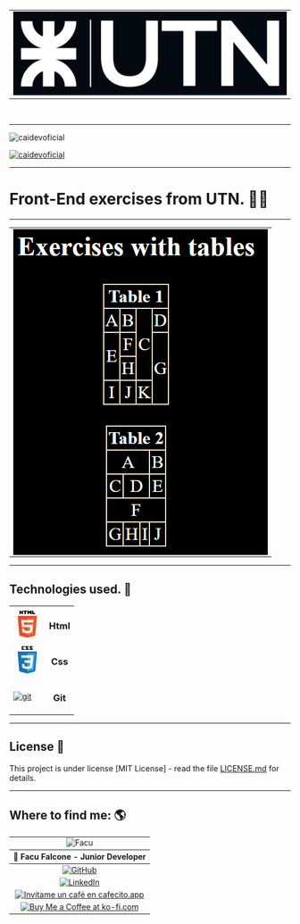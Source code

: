 <table>
  <tr>
    <td>
      <a href="https://github.com/caidevOficial/Php_UTN_PrograIII/" target="_blank">
        <img alt="Universidad Tecnológica Nacional" src="https://github.com/caidevOficial/Logos/raw/master/Instituciones/logo-utn_black_white.png?raw=true" height="150px" />
      </a>  
    </td>
  </tr>
</table></br>

---

<p align="left">
  <img src="https://komarev.com/ghpvc/?username=caidevoficial&label=Profile%20views&color=0e75b6&style=flat" alt="caidevoficial" />
</p>

<p align="left">
  <a href="https://github.com/CaidevOficial">
    <img src="https://github-profile-trophy.vercel.app/?username=caidevoficial&theme=nord&column=7" alt="caidevoficial" />
  </a>
</p>

---

# Front-End exercises from UTN. 👨‍💻

---

<table>
  <tr>
    <td>
      <img align="center" alt="tables" src="./media/Tables.png"/>
    </td>
  </tr>
</table>

---

## Technologies used. 📌

<table class="skills">
  <tr>
    <td>
      <a href="https://www.w3.org/html/">
        <img align="center" alt="html" src="https://raw.githubusercontent.com/devicons/devicon/master/icons/html5/html5-original-wordmark.svg?raw=true" width="50px" height="50px" />
      </a>
    </td>
    <td>
    <center><h3>Html</h3></center>
    </td>
  </tr>

  <tr>
    <td>
      <a href="https://www.w3schools.com/css/">
        <img align="center" alt="css" src="https://raw.githubusercontent.com/devicons/devicon/master/icons/css3/css3-original-wordmark.svg?raw=true" width="50px" height="50px" />
      </a>
    </td>
    <td>
    <center><h3>Css</h3></center>
    </td>
  </tr>

  <tr>
    <td>
      <a href="https://git-scm.com/">
        <img align="center" alt="git" src="https://www.vectorlogo.zone/logos/git-scm/git-scm-icon.svg?raw=true" width="50px" height="50px" />
      </a>
    </td>
    <td>
    <center><h3>Git</h3></center>
    </td>
  </tr>
</table>

---

## License 📄

This project is under license [MIT License] - read the file [LICENSE.md](LICENSE) for details.

---

## Where to find me: 🌎

<table>
  <theader>
    <tr align='center'>
      <td>
        <img class="circular" alt="Facu" src="https://avatars1.githubusercontent.com/u/12877139?s=400&u=d369ee24466653d9bbeeb9654930e3ff1c67b76a&v=4" width="80px" height="80px" />
      </td>
    </tr>
    <th><center>🤴 Facu Falcone - Junior Developer</center></th>
    </theader>
    <tbody>
    <tr align='center'>
      <td>
        <a href="https://github.com/caidevOficial/">
          <img alt="GitHub" src="https://img.shields.io/badge/GitHub-%2312100E.svg?&style=for-the-badge&logo=Github&logoColor=white" width="125px" height="30px" />
        </a>
      </td>
    </tr>
    <tr align='center'>
      <td>
        <a href="https://www.linkedin.com/in/facundo-falcone/">
          <img alt="LinkedIn" src="https://img.shields.io/badge/linkedin-%230077B5.svg?&style=for-the-badge&logo=linkedin&logoColor=white" width="125px" height="30px" />
        </a>
      </td>
    </tr>
    <tr align='center'>
      <td>
        <a href="https://cafecito.app/caidevoficial/">
          <img alt='Invitame un café en cafecito.app' srcset='https://cdn.cafecito.app/imgs/buttons/button_5.png 1x, https://cdn.cafecito.app/imgs/buttons/button_5_2x.png 2x, https://cdn.cafecito.app/imgs/buttons/button_5_3.75x.png 3.75x' src='https://cdn.cafecito.app/imgs/buttons/button_5.png' width="125px" height="30px" />
        </a>
      </td>
    </tr>
    <tr align='center'>
      <td>
        <a href='https://ko-fi.com/P5P74JBOH' target='_blank'>
          <img width="125px" height="30px" style='border:0px;height:36px;' src='https://cdn.ko-fi.com/cdn/kofi1.png?v=2' border='0' alt='Buy Me a Coffee at ko-fi.com' />
        </a>
      </td>
    </tr>
  </tbody>
</table>
